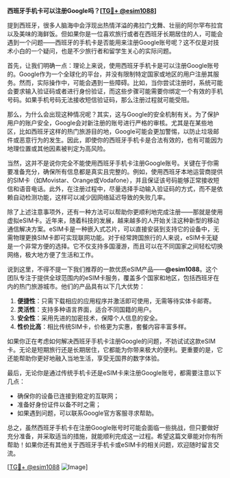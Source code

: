 **西班牙手机卡可以注册Google吗？[[TG💪+ @esim1088](https://t.me/s/esim1088)]**

提到西班牙，很多人脑海中会浮现出热情洋溢的弗拉门戈舞、壮丽的阿尔罕布拉宫以及美味的海鲜饭。但如果你是一位喜欢旅行或者在西班牙长期居住的人，可能会遇到一个问题——西班牙的手机卡是否能用来注册Google账号呢？这不仅是对技术小白的一个疑问，也是不少旅行者和留学生关心的实际问题。

首先，让我们明确一点：理论上来说，使用西班牙手机卡是可以注册Google账号的。Google作为一个全球化的平台，并没有限制特定国家或地区的用户注册其服务。然而，实际操作中，可能会遇到一些障碍。比如，当你尝试注册时，系统可能会要求输入验证码或者进行身份验证，而这些步骤可能需要你绑定一个有效的手机号码。如果手机号码无法接收短信验证码，那么注册过程就可能受阻。

那么，为什么会出现这种情况呢？其实，这与Google的安全机制有关。为了保护用户的账户安全，Google会对新注册的账号进行严格的审核。尤其是在某些地区，比如西班牙这样的热门旅游目的地，Google可能会更加警惕，以防止垃圾邮件或恶意行为的发生。因此，即使你的西班牙手机卡是合法有效的，也有可能因为地理位置或其他因素被判定为高风险。

当然，这并不是说你完全不能使用西班牙手机卡注册Google账号。关键在于你需要准备充分，确保所有信息都是真实且完整的。例如，使用西班牙本地运营商提供的SIM卡（如Movistar、Orange或Vodafone），并且保证该号码能够正常接收短信和语音电话。此外，在注册过程中，尽量选择手动输入验证码的方式，而不是依赖自动检测功能，这样可以减少因网络延迟导致的失败几率。

除了上述注意事项外，还有一种方法可以帮助你更顺利地完成注册——那就是使用虚拟eSIM卡。近年来，随着科技的发展，越来越多的人开始关注这种新型的移动通信解决方案。eSIM卡是一种嵌入式芯片，可以直接安装到支持它的设备中，无需物理更换SIM卡即可实现联网功能。对于经常跨国旅行的人来说，eSIM卡无疑是一个非常方便的选择。它不仅支持多国漫游，而且可以在不同国家之间轻松切换网络，极大地方便了生活和工作。

说到这里，不得不提一下我们推荐的一款优质eSIM产品——**@esim1088**。这个团队专注于提供全球范围内的eSIM卡服务，覆盖多个国家和地区，包括西班牙在内的热门旅游城市。他们的产品具有以下几大优势：

1. **便捷性**：只需下载相应的应用程序并激活即可使用，无需等待实体卡邮寄。
2. **灵活性**：支持多种语言界面，适合不同国籍的用户。
3. **安全性**：采用先进的加密技术，保障个人信息的安全。
4. **性价比高**：相比传统SIM卡，价格更为实惠，套餐内容丰富多样。

如果你正在考虑如何解决西班牙手机卡注册Google的问题，不妨试试这款eSIM卡。无论是短期旅行还是长期居住，它都能为你带来极大的便利。更重要的是，它还能帮助你更好地融入当地生活，享受无国界的数字体验。

最后，无论你是通过传统手机卡还是eSIM卡来注册Google账号，都需要注意以下几点：
- 确保你的设备已连接到稳定的互联网；
- 准备好身份证件以备不时之需；
- 如果遇到问题，可以联系Google官方客服寻求帮助。

总之，虽然西班牙手机卡在注册Google账号时可能会面临一些挑战，但只要做好充分准备，并采取适当的措施，就能顺利完成这一过程。希望这篇文章能对你有所帮助！如果你还有其他关于西班牙手机卡或eSIM卡的相关问题，欢迎随时留言交流。

[[TG💪+ @esim1088](https://t.me/s/esim1088) ![Image](https://i.postimg.cc/4NQfJmqS/Snipaste-2025-05-13-00-14-12.png)]